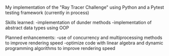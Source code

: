 My implementation of the "Ray Tracer Challenge" using Python and a Pytest testing framework (currently in process)

Skills learned:
-implementation of dunder methods
-implementation of abstract data types using OOP

Planned enhancements:
-use of concurrency and multiprocessing methods to improve rendering speed
-optimize code with linear algebra and dynamic programming algorithms to improve rendering speed
